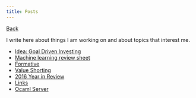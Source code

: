 ```yaml
---  
title: Posts
--- 
```


[Back](/)

I write here about things I am working on and about topics that interest me.

- <a href="goal_driven_investing.html" target="_blank">Idea: Goal Driven Investing</a>
- <a href="ml_final_review.pdf" target="_blank">Machine learning review sheet</a>
- <a href="formative.html" target="_blank">Formative</a>
- <a href="value-shorting.html" target="_blank">Value Shorting</a>
- <a href="year_in_review_16.html" target="_blank">2016 Year in Review</a>
- <a href="links.html" target="_blank">Links</a>
- <a href="ocaml_server.html" target="_blank">Ocaml Server</a>

